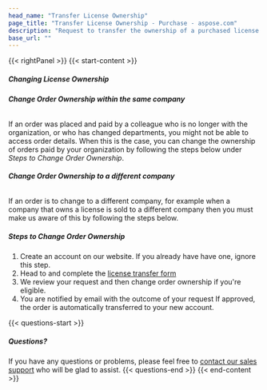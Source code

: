 ```yaml
---
head_name: "Transfer License Ownership"
page_title: "Transfer License Ownership - Purchase - aspose.com"
description: "Request to transfer the ownership of a purchased license within a company or to a different company."
base_url: ""
---
```

{{< rightPanel >}}
{{< start-content >}} 
##### **Changing License Ownership**

###### **Change Order Ownership within the same company**
If an order was placed and paid by a colleague who is no longer with the organization, or who has changed departments, you might not be able to access order details. When this is the case, you can change the ownership of orders paid by your organization by following the steps below under _Steps to Change Order Ownership_.  

###### **Change Order Ownership to a different company**
If an order is to change to a different company, for example when a company that owns a license is sold to a different company then you must make us aware of this by following the steps below.  

##### **Steps to Change Order Ownership**
1. Create an account on our website.
If you already have have one, ignore this step.
2. Head to and complete the [license transfer form](https://purchase.aspose.com/)
3. We review your request and then change order ownership if you're eligible.
4. You are notified by email with the outcome of your request 
If approved, the order is automatically transferred to your new account.  

{{< questions-start >}}
##### **Questions?**
If you have any questions or problems, please feel free to [contact our sales support](https://about.aspose.com/contact/) who will be glad to assist.
{{< questions-end >}}
{{< end-content >}}